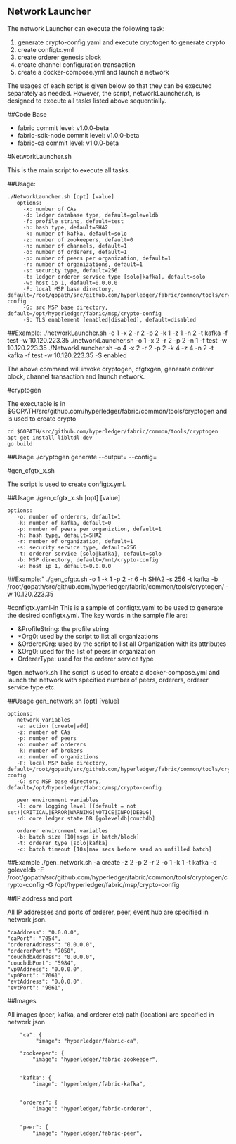 Network Launcher
-------



The network Launcher can execute the following task:

1. generate crypto-config yaml and execute cryptogen to generate crypto
2. create configtx.yml
3. create orderer genesis block
4. create channel configuration transaction
5. create a docker-compose.yml and launch a network

The usages of each script is given below so that they can be executed separately as needed.  However, the script, networkLauncher.sh, is designed to execute all tasks listed above sequentially.

##Code Base

- fabric commit level: v1.0.0-beta
- fabric-sdk-node commit level: v1.0.0-beta
- fabric-ca commit level: v1.0.0-beta


#NetworkLauncher.sh

This is the main script to execute all tasks.


##Usage:

    ./NetworkLauncher.sh [opt] [value]
       options:
         -x: number of CAs
         -d: ledger database type, default=goleveldb
         -f: profile string, default=test
         -h: hash type, default=SHA2
         -k: number of kafka, default=solo
         -z: number of zookeepers, default=0
         -n: number of channels, default=1
         -o: number of orderers, default=1
         -p: number of peers per organization, default=1
         -r: number of organizations, default=1
         -s: security type, default=256
         -t: ledger orderer service type [solo|kafka], default=solo
         -w: host ip 1, default=0.0.0.0
         -F: local MSP base directory, default=/root/gopath/src/github.com/hyperledger/fabric/common/tools/cryptogen/crypto-config
         -G: src MSP base directory, default=/opt/hyperledger/fabric/msp/crypto-config
         -S: TLS enablement [enabled|disabled], default=disabled

    
##Example:
    ./networkLauncher.sh -o 1 -x 2 -r 2 -p 2 -k 1 -z 1 -n 2 -t kafka -f test -w 10.120.223.35 
    ./networkLauncher.sh -o 1 -x 2 -r 2 -p 2 -n 1 -f test -w 10.120.223.35
    ./NetworkLauncher.sh -o 4 -x 2 -r 2 -p 2 -k 4 -z 4 -n 2 -t kafka -f test -w 10.120.223.35 -S enabled

The above command will invoke cryptogen, cfgtxgen, generate orderer block, channel transaction and launch network.

#cryptogen

The executable is in $GOPATH/src/github.com/hyperledger/fabric/common/tools/cryptogen and is used to create crypto

    cd $GOPATH/src/github.com/hyperledger/fabric/common/tools/cryptogen
    apt-get install libltdl-dev
    go build

##Usage
    ./cryptogen generate --output=<cryptogen dir> --config=<crypto config>



#gen_cfgtx_x.sh

The script is used to create configtx.yml.

##Usage
    ./gen_cfgtx_x.sh [opt] [value] 

    options:
       -o: number of orderers, default=1
       -k: number of kafka, default=0
       -p: number of peers per organiztion, default=1
       -h: hash type, default=SHA2
       -r: number of organization, default=1
       -s: security service type, default=256
       -t: orderer service [solo|kafka], default=solo
       -b: MSP directory, default=/mnt/crypto-config
       -w: host ip 1, default=0.0.0.0


##Example:"
    ./gen_cfgtx.sh -o 1 -k 1 -p 2 -r 6 -h SHA2 -s 256 -t kafka -b /root/gopath/src/github.com/hyperledger/fabric/common/tools/cryptogen/ -w 10.120.223.35



#configtx.yaml-in
This is a sample of configtx.yaml to be used to generate the desired configtx.yml. The key words in the sample file are:

+ &ProfileString: the profile string
+ *Org0: used by the script to list all organizations
+ &OrdererOrg: used by the script to list all Organization with its attributes
+ &Org0: used for the list of peers in organization
+ OrdererType: used for the orderer service type

#gen_network.sh
The script is used to create a docker-compose.yml and launch the network with specified number of peers, orderers, orderer service type etc.

##Usage
    gen_network.sh [opt] [value]

    options:
       network variables
       -a: action [create|add]
       -z: number of CAs
       -p: number of peers
       -o: number of orderers
       -k: number of brokers
       -r: number of organiztions
       -F: local MSP base directory, default=/root/gopath/src/github.com/hyperledger/fabric/common/tools/cryptogen/crypto-config
       -G: src MSP base directory, default=/opt/hyperledger/fabric/msp/crypto-config

       peer environment variables
       -l: core logging level [(default = not set)|CRITICAL|ERROR|WARNING|NOTICE|INFO|DEBUG]
       -d: core ledger state DB [goleveldb|couchdb]

       orderer environment variables
       -b: batch size [10|msgs in batch/block]
       -t: orderer type [solo|kafka]
       -c: batch timeout [10s|max secs before send an unfilled batch]


##Example
    ./gen_network.sh -a create -z 2 -p 2 -r 2 -o 1 -k 1 -t kafka -d goleveldb -F /root/gopath/src/github.com/hyperledger/fabric/common/tools/cryptogen/crypto-config -G /opt/hyperledger/fabric/msp/crypto-config


##IP address and port

All IP addresses and ports of orderer, peer, event hub are specified in network.json.

    "caAddress": "0.0.0.0",
    "caPort": "7054",
    "ordererAddress": "0.0.0.0",
    "ordererPort": "7050",
    "couchdbAddress": "0.0.0.0",
    "couchdbPort": "5984",
    "vp0Address": "0.0.0.0",
    "vp0Port": "7061",
    "evtAddress": "0.0.0.0",
    "evtPort": "9061",


##Images

All images (peer, kafka, and orderer etc) path (location) are specified in network.json

        "ca": {
             "image": "hyperledger/fabric-ca",

        "zookeeper": {
            "image": "hyperledger/fabric-zookeeper",


        "kafka": {
            "image": "hyperledger/fabric-kafka",


        "orderer": {
            "image": "hyperledger/fabric-orderer",


        "peer": {
            "image": "hyperledger/fabric-peer",



